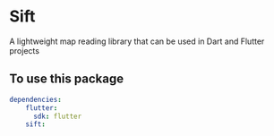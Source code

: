 # Sift
A lightweight map reading library that can be used in Dart and Flutter projects
<br/>

## To use this package
```yaml
dependencies:
    flutter:
      sdk: flutter
    sift:
```